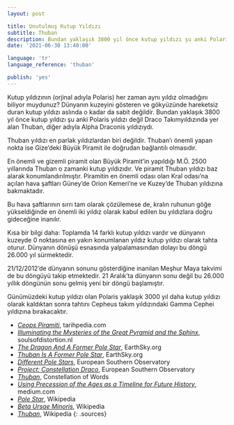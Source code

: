 ```yaml
---
layout: post

title: Unutulmuş Kutup Yıldızı
subtitle: Thuban
description: Bundan yaklaşık 3800 yıl önce kutup yıldızı şu anki Polaris yıldızı değil Draco Takımyıldızında yer alan Thuban, diğer adıyla Alpha Draconis yıldızıydı.
date: '2021-06-30 13:40:00'

language: 'tr'
language_reference: 'thuban'

publish: 'yes'
---
```


Kutup yıldızının (orjinal adıyla Polaris) her zaman aynı yıldız olmadığını biliyor muydunuz? Dünyanın kuzeyini gösteren ve gökyüzünde hareketsiz duran kutup yıldızı aslında o kadar da sabit değildir. Bundan yaklaşık 3800 yıl önce kutup yıldızı şu anki Polaris yıldızı değil Draco Takımyıldızında yer alan Thuban, diğer adıyla Alpha Draconis yıldızıydı.

Thuban yıldızı en parlak yıldızlardan biri değildir. Thuban’ı önemli yapan nokta ise Gize’deki Büyük Piramit ile doğrudan bağlantılı olmasıdır.

En önemli ve gizemli piramit olan Büyük Piramit’in yapıldığı M.Ö. 2500 yıllarında Thuban o zamanki kutup yıldızıdır. Ve piramit Thuban yıldızı baz alarak konumlandırılmıştır. Piramitin en önemli odası olan Kral odası’na açılan hava şaftları Güney’de Orion Kemeri’ne ve Kuzey’de Thuban yıldızına bakmaktadır.

Bu hava şaftlarının sırrı tam olarak çözülemese de, kralın ruhunun göğe yükseldiğinde en önemli iki yıldız olarak kabul edilen bu yıldızlara doğru gideceğine inanılır.

Kısa bir bilgi daha: Toplamda 14 farklı kutup yıldızı vardır ve dünyanın kuzeyde 0 noktasına en yakın konumlanan yıldız kutup yıldızı olarak tahta oturur. Dünyanın dönüşü esnasında yalpalamasından dolayı bu döngü 26.000 yıl sürmektedir.

21/12/2012’de dünyanın sonunu gösterdiğine inanılan Meşhur Maya takvimi de bu döngüyü takip etmektedir. 21 Aralık’ta dünyanın sonu değil bu 26.000 yıllık döngünün sonu gelmiş yeni bir döngü başlamıştır.

Günümüzdeki kutup yıldızı olan Polaris yaklaşık 3000 yıl daha kutup yıldızı olarak kaldıktan sonra tahtını Cepheus takım yıldızındaki Gamma Cephei yıldızına bırakacaktır.

+ *[Ceops Piramiti](http://www.tarihpedia.com/misir_piramitler_cheops/)*, tarihpedia.com
+ *[Illuminating the Mysteries of the Great Pyramid and the Sphinx](http://www.soulsofdistortion.nl/Giza.html)*, soulsofdistortion.nl
+ *[The Dragon And A Former Pole Star](https://earthsky.org/tonight/see-draco-the-dragon-and-a-former-pole-star/)*, EarthSky.org
+ *[Thuban Is A Former Pole Star](https://earthsky.org/brightest-stars/thuban-past-north-star/)*, EarthSky.org
+ *[Different Pole Stars](https://www.eso.org/public/outreach/eduoff/cas/cas2003/casreports-2003/rep-038/differents.htm)*, European Southern Observatory
+ *[Project: Constellation Draco](https://www.eso.org/public/outreach/eduoff/cas/cas2002/cas-projects/bulgaria_draco_1/)*, European Southern Observatory
+ *[Thuban](https://www.constellationsofwords.com/thuban/)*, Constellation of Words
+ *[Using Precession of the Ages as a Timeline for Future History](https://medium.com/the-molten-mind-space/using-precession-of-the-ages-as-a-timeline-for-future-history-89d1b216fe86)*, medium.com
+ *[Pole Star](https://en.wikipedia.org/wiki/Pole_star)*, Wikipedia
+ *[Beta Ursae Minoris](https://en.wikipedia.org/wiki/Beta_Ursae_Minoris)*, Wikipedia
+ *[Thuban](https://en.wikipedia.org/wiki/Thuban)*, Wikipedia
{: .sources}
